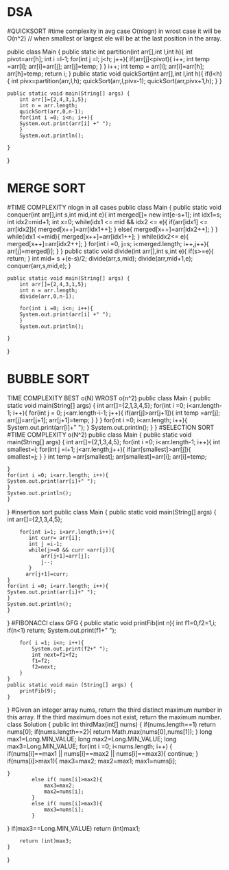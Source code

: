 # DSA
#QUICKSORT
#time complexity
in avg case O(nlogn)
in wrost case it will be O(n^2) // when smallest or largest ele will be at the last position in the array.

public class Main
{
    public static int partition(int arr[],int l,int h){
        int pivot=arr[h];
        int i =l-1;
        for(int j =l; j<h; j++){
            if(arr[j]<pivot){
                i++;
                int temp =arr[i];
                arr[i]=arr[j];
                arr[j]=temp;
            }
        }
        i++;
        int temp = arr[i];
        arr[i]=arr[h];
        arr[h]=temp;
        return i;
    }
    public static void quickSort(int arr[],int l,int h){
        if(l<h){
        int pivx=partition(arr,l,h);
        quickSort(arr,l,pivx-1);
        quickSort(arr,pivx+1,h);
    }
    }
    
	public static void main(String[] args) {
	    int arr[]={2,4,3,1,5};
	    int n = arr.length;
	    quickSort(arr,0,n-1);
	    for(int i =0; i<n; i++){
	    System.out.print(arr[i] +" ");
	    }
	    System.out.println();
		
	}
}
# MERGE SORT
#TIME COMPLEXITY
nlogn in all cases
public class Main
{
    public static void conquer(int arr[],int s,int mid,int e){
      int  merged[]= new int[e-s+1];
      int idx1=s;
      int idx2=mid+1;
      int x=0;
      while(idx1 <= mid && idx2 <= e){
          if(arr[idx1] <= arr[idx2]){
              merged[x++]=arr[idx1++];
          }
          else{
              merged[x++]=arr[idx2++];
          }
      }
      while(idx1 <=mid){
          merged[x++]=arr[idx1++];
      }
      while(idx2<= e){
          merged[x++]=arr[idx2++];
      }
      for(int i =0, j=s; i<merged.length; i++,j++){
          arr[j]=merged[i];
      }
    }
    public static void divide(int arr[],int s,int e){
        if(s>=e){
            return;
        }
        int mid= s +(e-s)/2;
        divide(arr,s,mid);
        divide(arr,mid+1,e);
        conquer(arr,s,mid,e);
    }
    
	public static void main(String[] args) {
	    int arr[]={2,4,3,1,5};
	    int n = arr.length;
	    divide(arr,0,n-1);
	   
	    for(int i =0; i<n; i++){
	    System.out.print(arr[i] +" ");
	    }
	    System.out.println();
		
	}
}
# BUBBLE SORT
TIME COMPLEXITY
BEST o(N)
WROST o(n^2)
public class Main
{
	public static void main(String[] args) {
	int arr[]={2,1,3,4,5};
	for(int i =0; i<arr.length-1; i++){
	    for(int j = 0; j<arr.length-i-1; j++){
	        if(arr[j]>arr[j+1]){
	            int temp =arr[j];
	            arr[j]=arr[j+1];
	            arr[j+1]=temp;
	        }
	    }
	}
	for(int i =0; i<arr.length; i++){
	System.out.print(arr[i]+" ");
	}
	System.out.println();
	}
}
#SELECTION SORT
#TIME COMPLEXITY
o(N^2)
public class Main
{
	public static void main(String[] args) {
	int arr[]={2,1,3,4,5};
	for(int i =0; i<arr.length-1; i++){
	    int smallest=i;
	    for(int j =i+1; j<arr.length;j++){
	        if(arr[smallest]>arr[j]){
	            smallest=j;
	        }
	    }
	        int temp =arr[smallest];
	        arr[smallest]=arr[i];
	        arr[i]=temp;
	    
	}
	for(int i =0; i<arr.length; i++){
	System.out.print(arr[i]+" ");
	}
	System.out.println();
	}
}
#insertion sort
public class Main
{
	public static void main(String[] args) {
	int arr[]={2,1,3,4,5};
	
	    for(int i=1; i<arr.length;i++){
	       int curr= arr[i];
	       int j =i-1;
	       while(j>=0 && curr <arr[j]){
	           arr[j+1]=arr[j];
	           j--;
	       }
	      arr[j+1]=curr;
	}
	for(int i =0; i<arr.length; i++){
	System.out.print(arr[i]+" ");
	}
	System.out.println();
	}
}
#FIBONACCI
class GFG {
    public static void printFib(int n){
        int f1=0,f2=1,i;
        if(n<1)
            return;
            System.out.print(f1+" ");
        
        for( i =1; i<n; i++){
            System.out.print(f2+" ");
            int next=f1+f2;
            f1=f2;
            f2=next;
        }
    }
	public static void main (String[] args) {
		printFib(9);
	}
}
#Given an integer array nums, return the third distinct maximum number in this array. If the third maximum does not exist, return the maximum number.
class Solution {
    public int thirdMax(int[] nums) {
        if(nums.length==1)
            return nums[0];
        if(nums.length==2){
            return Math.max(nums[0],nums[1]);
        }
        long max1=Long.MIN_VALUE;
        long max2=Long.MIN_VALUE;
        long max3=Long.MIN_VALUE;
        for(int i =0; i<nums.length; i++)
        {
            if(nums[i]==max1 || nums[i]==max2 || nums[i]==max3){
                continue;
            }
            if(nums[i]>max1){
                max3=max2;
                max2=max1;
                max1=nums[i];
           
    }
            else if( nums[i]>max2){
                max3=max2;
                max2=nums[i];
            }
            else if( nums[i]>max3){
                max3=nums[i];
            }
            
}
        if(max3==Long.MIN_VALUE)
            return (int)max1;
        
        
        return (int)max3;
    }
}



